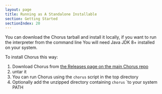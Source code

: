 ```yaml
---
layout: page
title: Running as A Standalone Installable
section: Getting Started
sectionIndex: 20
---
```


You can download the Chorus tarball and install it locally, if you want to run the interpreter from the command line
You will need Java JDK 8+ installed on your system.

To install Chorus this way:
1. Download Chorus from [the Releases page on the main Chorus repo](https://github.com/Chorus-bdd/Chorus/releases)
2. untar it
3. You can run Chorus using the `chorus` script in the top directory
4. Optionally add the unzipped directory containing `chorus` `to your system PATH


